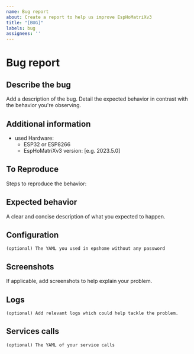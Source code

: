 ```yaml
---
name: Bug report
about: Create a report to help us improve EspHoMatriXv3
title: "[BUG]"
labels: bug
assignees: ''
---
```


<!-- Make sure to read the documentaion (https://github.com/lafriks/EspHoMaTriXv3/blob/main/README.md) before opening an issue. -->

# Bug report

## Describe the bug

Add a description of the bug. Detail the expected behavior in contrast with the behavior you're observing.

## Additional information

- used Hardware:
  - ESP32 or ESP8266
  - EspHoMatriXv3 version: [e.g. 2023.5.0]


## To Reproduce

Steps to reproduce the behavior:

## Expected behavior

A clear and concise description of what you expected to happen.

## Configuration

```text
(optional) The YAML you used in epshome without any password
```

## Screenshots

If applicable, add screenshots to help explain your problem.

## Logs

```text
(optional) Add relevant logs which could help tackle the problem.
```

## Services calls

```text
(optional) The YAML of your service calls
```
